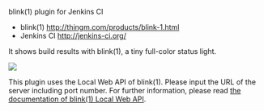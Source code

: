 blink(1) plugin for Jenkins CI

+ blink(1) http://thingm.com/products/blink-1.html
+ Jenkins CI http://jenkins-ci.org/

It shows build results with blink(1), a tiny full-color status light.

![](https://raw.github.com/jenkinsci/blink1-plugin/master/doc/blink_colors.jpg)

This plugin uses the Local Web API of blink(1). Please input the URL of the server including port number.
For further information, please read <a href="https://github.com/todbot/blink1/tree/master/docs">the documentation of blink(1) Local Web API</a>.
